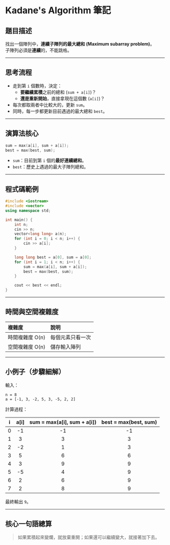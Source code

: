 # Kadane's Algorithm 筆記

## 題目描述
找出一個陣列中，**連續子陣列的最大總和 (Maximum subarray problem)**。  
子陣列必須是**連續**的，不能跳格。

---

## 思考流程
- 走到第 `i` 個數時，決定：
  - **要繼續累積**之前的總和 (`sum + a[i]`)？
  - **還是重新開始**，直接拿現在這個數 (`a[i]`)？
- 每次都取兩者中比較大的，更新 `sum`。
- 同時，每一步都更新目前遇過的最大總和 `best`。

---

## 演算法核心
```cpp
sum = max(a[i], sum + a[i]);
best = max(best, sum);
```
- `sum`：目前到第 `i` 個的**最好連續總和**。
- `best`：歷史上遇過的最大子陣列總和。

---

## 程式碼範例
```cpp
#include <iostream>
#include <vector>
using namespace std;

int main() {
    int n;
    cin >> n;
    vector<long long> a(n);
    for (int i = 0; i < n; i++) {
        cin >> a[i];
    }

    long long best = a[0], sum = a[0];
    for (int i = 1; i < n; i++) {
        sum = max(a[i], sum + a[i]);
        best = max(best, sum);
    }

    cout << best << endl;
}
```

---

## 時間與空間複雜度

| 複雜度 | 說明 |
|:---|:---|
| 時間複雜度 O(n) | 每個元素只看一次 |
| 空間複雜度 O(n) | 儲存輸入陣列 |

---

## 小例子（步驟細解）

輸入：

```
n = 8
a = [-1, 3, -2, 5, 3, -5, 2, 2]
```

計算過程：

| i | a[i] | sum = max(a[i], sum + a[i]) | best = max(best, sum) |
|:-:|:-:|:-:|:-:|
| 0 | -1 | -1 | -1 |
| 1 | 3 | 3 | 3 |
| 2 | -2 | 1 | 3 |
| 3 | 5 | 6 | 6 |
| 4 | 3 | 9 | 9 |
| 5 | -5 | 4 | 9 |
| 6 | 2 | 6 | 9 |
| 7 | 2 | 8 | 9 |

最終輸出 `9`。

---

## 核心一句語總算

> 如果累積起來變爛，就放棄重開；如果還可以繼續變大，就接著加下去。
